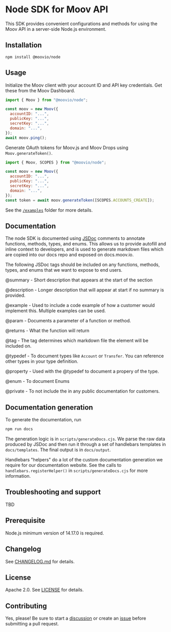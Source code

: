# Node SDK for Moov API

This SDK provides convenient configurations and methods for using the Moov API in a server-side Node.js environment. 

## Installation

```shell
npm install @moovio/node
```

## Usage

Initialize the Moov client with your account ID and API key credentials. Get
these from the Moov Dashboard.

```javascript
import { Moov } from "@moovio/node";

const moov = new Moov({
  accountID: "...",
  publicKey: "...",
  secretKey: "...",
  domain: "...",
});
await moov.ping();
```

Generate OAuth tokens for Moov.js and Moov Drops using `Moov.generateToken()`.

```javascript
import { Moov, SCOPES } from "@moovio/node";

const moov = new Moov({
  accountID: "...",
  publicKey: "...",
  secretKey: "...",
  domain: "...",
});
const token = await moov.generateToken([SCOPES.ACCOUNTS_CREATE]);
```

See the [`/examples`]() folder for more details.

## Documentation

The node SDK is documented using [JSDoc](https://jsdoc.app/index.html) comments to annotate functions, methods, types, and enums. This allows us to provide autofill and inline context to developers, and is used to generate markdown files which are copied into our docs repo and exposed on docs.moov.io.

The following JSDoc tags should be included on any functions, methods, types, and enums that we want to expose to end users. 

@summary - Short description that appears at the start of the section

@description - Longer description that will appear at start if no summary is provided. 

@example - Used to include a code example of how a customer would implement this. Multiple examples can be used. 

@param - Documents a parameter of a function or method. 

@returns - What the function will return

@tag - The tag determines which markdown file the element will be included on. 

@typedef - To document types like `Account` or `Transfer`. You can reference other types in your type definition. 

@property - Used with the @typedef to document a propery of the type. 

@enum - To document Enums

@private - To not include the in any public documentation for customers.

## Documentation generation

To generate the documentation, run

```bash
npm run docs
```

The generation logic is in `scripts/generateDocs.cjs`. We parse the raw data produced by JSDoc and then run it through a set of handlebars templates in `docs/templates`. The final output is in `docs/output`.

Handlebars "helpers" do a lot of the custom documentation generation we require for our documentation website. See the calls to `handlebars.registerHelper()` in `scripts/generateDocs.cjs` for more information.

## Troubleshooting and support

TBD

## Prerequisite
Node.js minimum version of 14.17.0 is required.

## Changelog

See [CHANGELOG.md](/CHANGELOG.md) for details.

## License

Apache 2.0. See [LICENSE](/LICENSE) for details.

## Contributing

Yes, please! Be sure to start a [discussion](moovfinancial/moov-node/discussions) or create an [issue](moovfinancial/moov-node/issues) before submitting a pull request.
